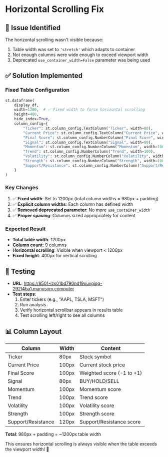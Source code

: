 # Horizontal Scrolling Fix

## 🐛 **Issue Identified**
The horizontal scrolling wasn't visible because:
1. Table width was set to `'stretch'` which adapts to container
2. Not enough columns were wide enough to exceed viewport width
3. Deprecated `use_container_width=False` parameter was being used

## ✅ **Solution Implemented**

### **Fixed Table Configuration**
```python
st.dataframe(
    display_df,
    width=1200,  # ✅ Fixed width to force horizontal scrolling
    height=400,
    hide_index=True,
    column_config={
        "Ticker": st.column_config.TextColumn("Ticker", width=80),
        "Current Price": st.column_config.TextColumn("Current Price", width=100),
        "Final Score": st.column_config.NumberColumn("Final Score", width=100),
        "Signal": st.column_config.TextColumn("Signal", width=80),
        "Momentum": st.column_config.NumberColumn("Momentum", width=100),
        "Trend": st.column_config.NumberColumn("Trend", width=100),
        "Volatility": st.column_config.NumberColumn("Volatility", width=100),
        "Strength": st.column_config.NumberColumn("Strength", width=100),
        "Support/Resistance": st.column_config.NumberColumn("Support/Resistance", width=120)
    }
)
```

### **Key Changes**
1. ✅ **Fixed width**: Set to 1200px (total column widths = 980px + padding)
2. ✅ **Explicit column widths**: Each column has defined width
3. ✅ **Removed deprecated parameter**: No more `use_container_width`
4. ✅ **Proper spacing**: Columns sized appropriately for content

### **Expected Result**
- **Total table width**: 1200px
- **Column count**: 9 columns
- **Horizontal scrolling**: Visible when viewport < 1200px
- **Fixed height**: 400px for vertical scrolling

## 🧪 **Testing**
- **URL**: https://8501-izs01bd790nd19xuvgiqq-292f4ba1.manusvm.computer
- **Test steps**: 
  1. Enter tickers (e.g., "AAPL, TSLA, MSFT")
  2. Run analysis
  3. Verify horizontal scrollbar appears in results table
  4. Test scrolling left/right to see all columns

## 📊 **Column Layout**
| Column | Width | Content |
|--------|-------|---------|
| Ticker | 80px | Stock symbol |
| Current Price | 100px | Current stock price |
| Final Score | 100px | Weighted score (-1 to +1) |
| Signal | 80px | BUY/HOLD/SELL |
| Momentum | 100px | Momentum score |
| Trend | 100px | Trend score |
| Volatility | 100px | Volatility score |
| Strength | 100px | Strength score |
| Support/Resistance | 120px | Support/Resistance score |

**Total**: 980px + padding = ~1200px table width

This ensures horizontal scrolling is always visible when the table exceeds the viewport width! 🚀
